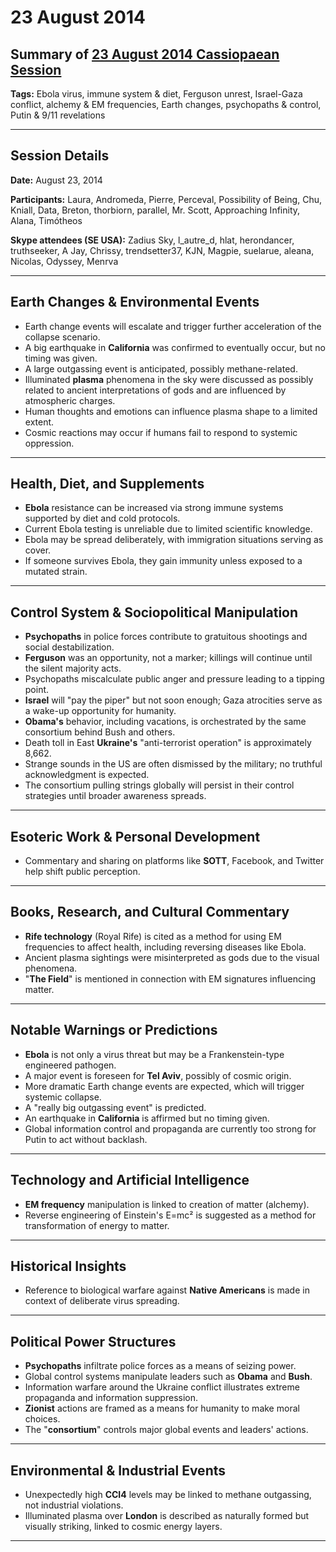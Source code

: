 # 23 August 2014

## Summary of [23 August 2014 Cassiopaean Session](https://cassiopaea.org/forum/threads/session-23-august-2014.35830/#post-517411)

**Tags:** Ebola virus, immune system & diet, Ferguson unrest, Israel-Gaza conflict, alchemy & EM frequencies, Earth changes, psychopaths & control, Putin & 9/11 revelations

---

## Session Details

**Date:** August 23, 2014

**Participants:** Laura, Andromeda, Pierre, Perceval, Possibility of Being, Chu, Kniall, Data, Breton, thorbiorn, parallel, Mr. Scott, Approaching Infinity, Alana, Timótheos

**Skype attendees (SE USA):** Zadius Sky, l_autre_d, hlat, herondancer, truthseeker, A Jay, Chrissy, trendsetter37, KJN, Magpie, suelarue, aleana, Nicolas, Odyssey, Menrva

---

## Earth Changes & Environmental Events

- Earth change events will escalate and trigger further acceleration of the collapse scenario.
- A big earthquake in **California** was confirmed to eventually occur, but no timing was given.
- A large outgassing event is anticipated, possibly methane-related.
- Illuminated **plasma** phenomena in the sky were discussed as possibly related to ancient interpretations of gods and are influenced by atmospheric charges.
- Human thoughts and emotions can influence plasma shape to a limited extent.
- Cosmic reactions may occur if humans fail to respond to systemic oppression.

---

## Health, Diet, and Supplements

- **Ebola** resistance can be increased via strong immune systems supported by diet and cold protocols.
- Current Ebola testing is unreliable due to limited scientific knowledge.
- Ebola may be spread deliberately, with immigration situations serving as cover.
- If someone survives Ebola, they gain immunity unless exposed to a mutated strain.

---

## Control System & Sociopolitical Manipulation

- **Psychopaths** in police forces contribute to gratuitous shootings and social destabilization.
- **Ferguson** was an opportunity, not a marker; killings will continue until the silent majority acts.
- Psychopaths miscalculate public anger and pressure leading to a tipping point.
- **Israel** will "pay the piper" but not soon enough; Gaza atrocities serve as a wake-up opportunity for humanity.
- **Obama's** behavior, including vacations, is orchestrated by the same consortium behind Bush and others.
- Death toll in East **Ukraine's** "anti-terrorist operation" is approximately 8,662.
- Strange sounds in the US are often dismissed by the military; no truthful acknowledgment is expected.
- The consortium pulling strings globally will persist in their control strategies until broader awareness spreads.

---

## Esoteric Work & Personal Development

- Commentary and sharing on platforms like **SOTT**, Facebook, and Twitter help shift public perception.

---

## Books, Research, and Cultural Commentary

- **Rife technology** (Royal Rife) is cited as a method for using EM frequencies to affect health, including reversing diseases like Ebola.
- Ancient plasma sightings were misinterpreted as gods due to the visual phenomena.
- "**The Field**" is mentioned in connection with EM signatures influencing matter.

---

## Notable Warnings or Predictions

- **Ebola** is not only a virus threat but may be a Frankenstein-type engineered pathogen.
- A major event is foreseen for **Tel Aviv**, possibly of cosmic origin.
- More dramatic Earth change events are expected, which will trigger systemic collapse.
- A "really big outgassing event" is predicted.
- An earthquake in **California** is affirmed but no timing given.
- Global information control and propaganda are currently too strong for Putin to act without backlash.

---

## Technology and Artificial Intelligence

- **EM frequency** manipulation is linked to creation of matter (alchemy).
- Reverse engineering of Einstein's E=mc² is suggested as a method for transformation of energy to matter.

---

## Historical Insights

- Reference to biological warfare against **Native Americans** is made in context of deliberate virus spreading.

---

## Political Power Structures

- **Psychopaths** infiltrate police forces as a means of seizing power.
- Global control systems manipulate leaders such as **Obama** and **Bush**.
- Information warfare around the Ukraine conflict illustrates extreme propaganda and information suppression.
- **Zionist** actions are framed as a means for humanity to make moral choices.
- The "**consortium**" controls major global events and leaders' actions.

---

## Environmental & Industrial Events

- Unexpectedly high **CCI4** levels may be linked to methane outgassing, not industrial violations.
- Illuminated plasma over **London** is described as naturally formed but visually striking, linked to cosmic energy layers.

---

